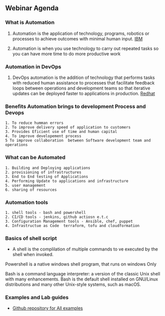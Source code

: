 ## Webinar Agenda

### What is Automation

1. Automation is the application of technology, programs, robotics or processes to achieve outcomes with minimal human input. [IBM](https://www.ibm.com/topics/automation)

2. Automation is when you use technology to carry out repeated tasks so you can have more time to do more  productive work


###  Automation in DevOps
1. DevOps automation is the addition of technology that performs tasks with reduced human assistance to processes that facilitate feedback loops between operations and development teams so that iterative updates can be deployed faster to applications in production. [Redhat](https://www.redhat.com/en/topics/automation/what-is-devops-automation#:~:text=DevOps%20automation%20is%20the%20addition,faster%20to%20applications%20in%20production.)


###  Benefits Automation brings to development Process and Devops
    1. To reduce humman errors
    2. To improve delivery speed of application to customers
    3. Provides Eficient use of time and human capital
    4. To improve developement process
    5 To improve collaboration  between Software development team and operations


###  What can be Automated
    1. Building and Deploying applications
    2. provisioning of infrastructures
    3. End to End testing of Applications
    4. Performing Update to applications and infrastructure
    5. user management
    6. sharing of resources

###  Automation tools
    1. shell tools - bash and powershell
    2. CI/CD tools - jenkins, github actiosn e.t.c
    3. Configuration Management tools - Ansible, chef, puppet
    4. Infrastructue as Code  terraform, tofu and cloudformation


###  Basics of shell script
* A shell is the complilation of multiple commands to ve executed by the shell when invoked. 

Powershell is a native windows shell program, that runs on windows Only 

Bash is a command language interpreter: a version of the classic Unix shell with many enhancements. Bash is the default shell installed on GNU/Linux distributions and many other Unix-style systems, such as macOS.

###  Examples and Lab guides

- [Github repository for All examples](https://github.com/PISTIS-Solutions/shellscripting-for-begineers)